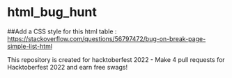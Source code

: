 # html_bug_hunt
##Add a CSS style for this html table : https://stackoverflow.com/questions/56797472/bug-on-break-page-simple-list-html

This repository is created for hacktoberfest 2022 - Make 4 pull requests for Hacktoberfest 2022 and earn free swags!

